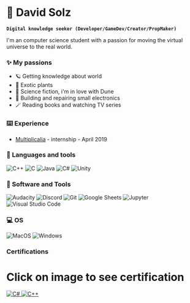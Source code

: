 # 🎈 David Solz

**`Digital knowledge seeker (Developer/GameDev/Creator/PropMaker)`**

I'm an computer science student with a passion for moving the virtual universe to the real world. 

### ✨ My passions

<ul>
    <li>🪐 Getting knowledge about world</li>
    <li>🌱 Exotic plants</li>
    <li>🚀 Science fiction, i'm in love with Dune</li>
    <li>🤖 Building and repairing small electronics</li>
    <li>🪄 Reading books and watching TV series</li>
</ul>

### ⌨️ Experience

<ul>
    <li><a href="https://www.multiplicalia.com/">Multiplicalia</a> - internship - April 2019 </li>
</ul

<hr>

<h3>🧰 Languages and tools</h3>

<p>
    <img alt="C++" src="https://img.shields.io/badge/C%2B%2B-00599C?style=for-the-badge&logo=c%2B%2B&logoColor=white">
    <img alt="C" src="https://img.shields.io/badge/C-00599C?style=for-the-badge&logo=c&logoColor=white">
    <img alt="Java" src="https://img.shields.io/badge/Java-ED8B00?style=for-the-badge&logo=openjdk&logoColor=white">
    <img alt="C#" src="https://img.shields.io/badge/C%23-239120?style=for-the-badge&logo=c-sharp&logoColor=white">
    <img alt="Unity" src="https://img.shields.io/badge/Unity-100000?style=for-the-badge&logo=unity&logoColor=white">
</p>

<h3>🔭 Software and Tools</h3>

<p>
    <img alt="Audacity" src="https://img.shields.io/badge/-Audacity-0000CC?logo=audacity&logoColor=white">
    <img alt="Discord" src="https://img.shields.io/badge/-Discord-5865F2.svg?logo=discord&logoColor=white">
    <img alt="Git" src="https://img.shields.io/badge/Git-F05033.svg?logo=git&logoColor=white">
    <img alt="Google Sheets" src="https://img.shields.io/badge/Sheets-34A853.svg?logo=google%20sheets&logoColor=white">
    <img alt="Jupyter" src="https://img.shields.io/badge/Jupyter-F37626.svg?logo=Jupyter&logoColor=white">
    <img alt="Visual Studio Code" src="https://img.shields.io/badge/Visual%20Studio%20Code-0078d7.svg?logo=visual-studio-code&logoColor=white">
</p>

<h3> 💻 OS </h3>

<p>
    <img alt="MacOS" src="https://img.shields.io/badge/mac%20os-000000?style=for-the-badge&logo=apple&logoColor=white">
    <img alt="Windows" src="https://img.shields.io/badge/Windows-0078D6?style=for-the-badge&logo=windows&logoColor=white">
</p>


<h3> Certifications </h3>

<p>

<h1>Click on image to see certification</h1>
    
<a href="https://www.codingame.com/certification/a_G1BsrajUksXNoYuwhYYw"> 
<img alt="C#" src="https://img.shields.io/badge/C%23-239120?style=for-the-badge&logo=c-sharp&logoColor=white">
</a>

<a href="https://www.codingame.com/certification/nKBY_xFSilH44IpNPJtbgA"> 
<img alt="C++" src="https://img.shields.io/badge/C%2B%2B-00599C?style=for-the-badge&logo=c%2B%2B&logoColor=white">
</a>

</p>
